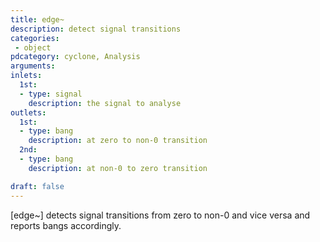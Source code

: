 ```yaml
---
title: edge~
description: detect signal transitions
categories:
 - object
pdcategory: cyclone, Analysis
arguments:
inlets:
  1st:
  - type: signal
    description: the signal to analyse
outlets:
  1st:
  - type: bang
    description: at zero to non-0 transition
  2nd:
  - type: bang
    description: at non-0 to zero transition

draft: false
---
```


[edge~] detects signal transitions from zero to non-0 and vice versa and reports bangs accordingly.

